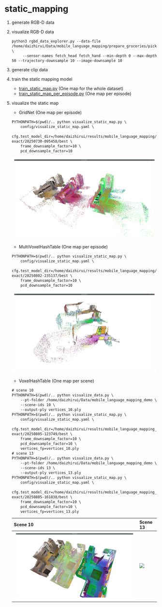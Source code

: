 static_mapping
====

1. generate RGB-D data
2. visualize RGB-D data
   ```shell
   python3 rgbd_data_explorer.py --data-file /home/daizhirui/Data/mobile_language_mapping/prepare_groceries/pick/all_static.pt \
        --sensor-names fetch_head fetch_hand --min-depth 0 --max-depth 50 --trajectory-downsample 10 --image-downsample 10
   ```
3. generate clip data
4. train the static mapping model
   - [train_static_map.py](train_static_map.py) (One map for the whole dataset)
   - [train_static_map_per_episode.py](train_static_map_per_episode.py) (One map per episode)
5. visualize the static map
   - GridNet (One map per episode)
    ```shell
    PYTHONPATH=$(pwd)/.. python visualize_static_map.py \
        config/visualize_static_map.yaml \
        cfg.test_model_dir=/home/daizhirui/results/mobile_language_mapping/static_mapping_per_episode/nearest-exact/20250730-095458/best \
        frame_downsample_factor=10 \
        pcd_downsample_factor=10
    ```
    ![](images/grid_net.png)
    - MultiVoxelHashTable (One map per episode)
    ```shell
    PYTHONPATH=$(pwd)/.. python visualize_static_map.py \
        config/visualize_static_map.yaml \
        cfg.test_model_dir=/home/daizhirui/results/mobile_language_mapping/static_mapping_per_episode/nearest-exact/20250802-235137/best \
        frame_downsample_factor=10 \
        pcd_downsample_factor=10
    ```
    ![](images/multi_voxel_hash_table.png)
    - VoxelHashTable (One map per scene)
    ```shell
    # scene 10
    PYTHONPATH=$(pwd)/.. python visualize_data.py \
        --pt-folder /home/daizhirui/Data/mobile_language_mapping_demo \
        --scene-ids 10 \
        --output-ply vertices_10.ply
    PYTHONPATH=$(pwd)/.. python visualize_static_map.py \
        config/visualize_static_map.yaml \
        cfg.test_model_dir=/home/daizhirui/results/mobile_language_mapping_demo/static_mapping/nearest-exact/20250805-123749/best \
        frame_downsample_factor=10 \
        pcd_downsample_factor=10 \
        vertices_fp=vertices_10.ply
    # scene 13
    PYTHONPATH=$(pwd)/.. python visualize_data.py \
        --pt-folder /home/daizhirui/Data/mobile_language_mapping_demo \
        --scene-ids 13 \
        --output-ply vertices_13.ply
    PYTHONPATH=$(pwd)/.. python visualize_static_map.py \
        config/visualize_static_map.yaml \
        cfg.test_model_dir=/home/daizhirui/results/mobile_language_mapping_demo/static_mapping/nearest-exact/20250805-161838/best \
        frame_downsample_factor=10 \
        pcd_downsample_factor=10 \
        vertices_fp=vertices_13.ply
    ```

    | Scene 10                                  | Scene 13                                  |
    | ----------------------------------------- | ----------------------------------------- |
    | ![](images/voxel_hash_table_scene_10.png) | ![](images/voxel_hash_table_scene_13.png) |
